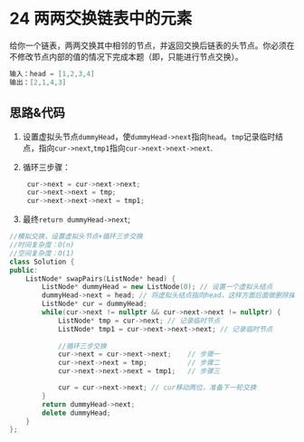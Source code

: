 # 24 两两交换链表中的元素

给你一个链表，两两交换其中相邻的节点，并返回交换后链表的头节点。你必须在不修改节点内部的值的情况下完成本题（即，只能进行节点交换）。

```c++
输入：head = [1,2,3,4]
输出：[2,1,4,3]
```

## 思路&代码

1. 设置虚拟头节点`dummyHead`，使`dummyHead->next`指向`head`。`tmp`记录临时结点，指向`cur->next`,`tmp1`指向`cur->next->next->next`.

2. 循环三步骤：

   ```c++
    cur->next = cur->next->next;    
    cur->next->next = tmp;          
    cur->next->next->next = tmp1; 
   ```

3. 最终`return dummyHead->next`;



```C++
//模拟交换，设置虚拟头节点+循环三步交换
//时间复杂度：O(n)
//空间复杂度：O(1)
class Solution {
public:
    ListNode* swapPairs(ListNode* head) {
        ListNode* dummyHead = new ListNode(0); // 设置一个虚拟头结点
        dummyHead->next = head; // 将虚拟头结点指向head，这样方面后面做删除操作
        ListNode* cur = dummyHead;
        while(cur->next != nullptr && cur->next->next != nullptr) {
            ListNode* tmp = cur->next; // 记录临时节点
            ListNode* tmp1 = cur->next->next->next; // 记录临时节点
			
            //循环三步交换
            cur->next = cur->next->next;    // 步骤一
            cur->next->next = tmp;          // 步骤二
            cur->next->next->next = tmp1;   // 步骤三

            cur = cur->next->next; // cur移动两位，准备下一轮交换
        }
        return dummyHead->next;
        delete dummyHead;
    }
};
```

